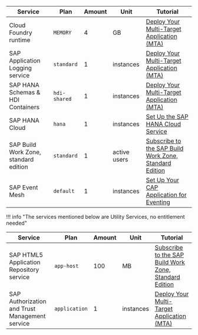 <!-- external version with reduced content according the external scenarios -->

| Service                           | Plan       | Amount | Unit         | Tutorial                                |
| --------------------------------- | ---------- | ------ | ------------ | --------------------------------------- |
| Cloud Foundry runtime             | `MEMORY`     | 4      | GB           | [Deploy Your Multi-Target Application (MTA)](/CAP-MTA-Deployment)   |
| SAP Application Logging service   | `standard`   | 1      | instances    | [Deploy Your Multi-Target Application (MTA)](/CAP-MTA-Deployment)   |
| SAP HANA Schemas & HDI Containers | `hdi-shared` | 1      | instances    | [Deploy Your Multi-Target Application (MTA)](/CAP-MTA-Deployment)   |
| SAP HANA Cloud                    | `hana`       | 1      | instances    | [Set Up the SAP HANA Cloud Service](/HANA-Cloud-Setup)     |
| SAP Build Work Zone, standard edition             | `standard`       | 1      | active users | [Subscribe to the SAP Build Work Zone, Standard Edition](../Work-Zone-Subscribe)     |
| SAP Event Mesh                    | `default`    | 1      | instances    | [Set Up Your CAP Application for Eventing](/Events-App-Setup-S4HC) |

!!! info "The services mentioned below are Utility Services, no entitlement needed"

| Service                          | Plan        | Amount | Unit         | Tutorial                                |
| -------------------------------- | ----------- | ------ | ------------ | --------------------------------------- |
| SAP HTML5 Application Repository service  | `app-host`    | 100    | MB        | [Subscribe to the SAP Build Work Zone, Standard Edition](../Work-Zone-Subscribe)   |
| SAP Authorization and Trust Management service | `application` | 1      | instances    | [Deploy Your Multi-Target Application (MTA)](/CAP-MTA-Deployment)   |

